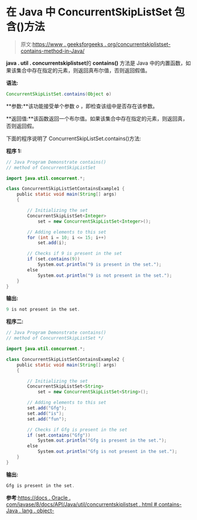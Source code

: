 # 在 Java 中 ConcurrentSkipListSet 包含()方法

> 原文:[https://www . geeksforgeeks . org/concurrentskiplistset-contains-method-in-Java/](https://www.geeksforgeeks.org/concurrentskiplistset-contains-method-in-java/)

**java . util . concurrentskiplistset**的 **contains()** 方法是 Java 中的内置函数，如果该集合中存在指定的元素，则返回真布尔值，否则返回假值。

**语法:**

```java
ConcurrentSkipListSet.contains(Object o)
```

**参数:**该功能接受单个参数 *o* ，即检查该组中是否存在该参数。

**返回值:**该函数返回一个布尔值。如果该集合中存在指定的元素，则返回真，否则返回假。

下面的程序说明了 ConcurrentSkipListSet.contains()方法:

**程序 1:**

```java
// Java Program Demonstrate contains()
// method of ConcurrentSkipListSet

import java.util.concurrent.*;

class ConcurrentSkipListSetContainsExample1 {
    public static void main(String[] args)
    {

        // Initializing the set
        ConcurrentSkipListSet<Integer>
            set = new ConcurrentSkipListSet<Integer>();

        // Adding elements to this set
        for (int i = 10; i <= 15; i++)
            set.add(i);

        // Checks if 9 is present in the set
        if (set.contains(9))
            System.out.println("9 is present in the set.");
        else
            System.out.println("9 is not present in the set.");
    }
}
```

**输出:**

```java
9 is not present in the set.

```

**程序二:**

```java
// Java Program Demonstrate contains()
// method of ConcurrentSkipListSet */

import java.util.concurrent.*;

class ConcurrentSkipListSetContainsExample2 {
    public static void main(String[] args)
    {

        // Initializing the set
        ConcurrentSkipListSet<String>
            set = new ConcurrentSkipListSet<String>();

        // Adding elements to this set
        set.add("Gfg");
        set.add("is");
        set.add("fun");

        // Checks if Gfg is present in the set
        if (set.contains("Gfg"))
            System.out.println("Gfg is present in the set.");
        else
            System.out.println("Gfg is not present in the set.");
    }
}
```

**输出:**

```java
Gfg is present in the set.

```

**参考**:[https://docs . Oracle . com/javase/8/docs/API/Java/util/concurrentskiplistset . html # contains-Java . lang . object-](https://docs.oracle.com/javase/8/docs/api/java/util/concurrent/ConcurrentSkipListSet.html#contains-java.lang.Object-)